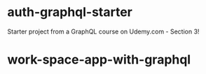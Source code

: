 # auth-graphql-starter
Starter project from a GraphQL course on Udemy.com - Section 3!
# work-space-app-with-graphql
